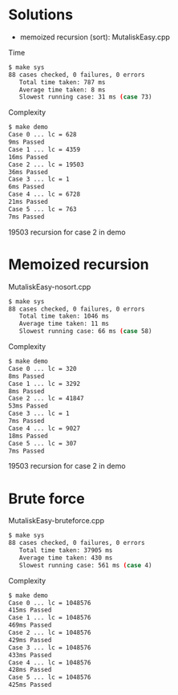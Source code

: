 
# Solutions
- memoized recursion (sort): MutaliskEasy.cpp

Time
```bash
$ make sys 
88 cases checked, 0 failures, 0 errors
   Total time taken: 787 ms
   Average time taken: 8 ms
   Slowest running case: 31 ms (case 73)
```

Complexity
```bash
$ make demo
Case 0 ... lc = 628
9ms Passed
Case 1 ... lc = 4359
16ms Passed
Case 2 ... lc = 19503
36ms Passed
Case 3 ... lc = 1
6ms Passed
Case 4 ... lc = 6728
21ms Passed
Case 5 ... lc = 763
7ms Passed
```	    

19503 recursion for case 2 in demo

# Memoized recursion

MutaliskEasy-nosort.cpp

```bash
$ make sys 
88 cases checked, 0 failures, 0 errors
   Total time taken: 1046 ms
   Average time taken: 11 ms
   Slowest running case: 66 ms (case 58)
```

Complexity
```bash
$ make demo
Case 0 ... lc = 320
8ms Passed
Case 1 ... lc = 3292
8ms Passed
Case 2 ... lc = 41847
53ms Passed
Case 3 ... lc = 1
7ms Passed
Case 4 ... lc = 9027
18ms Passed
Case 5 ... lc = 307
7ms Passed
```

19503 recursion for case 2 in demo

# Brute force

MutaliskEasy-bruteforce.cpp

```bash
$ make sys 
88 cases checked, 0 failures, 0 errors
   Total time taken: 37905 ms	
   Average time taken: 430 ms
   Slowest running case: 561 ms (case 4)
```

Complexity
```bash
$ make demo
Case 0 ... lc = 1048576
415ms Passed
Case 1 ... lc = 1048576
469ms Passed
Case 2 ... lc = 1048576
429ms Passed
Case 3 ... lc = 1048576
433ms Passed
Case 4 ... lc = 1048576
428ms Passed
Case 5 ... lc = 1048576
425ms Passed
```